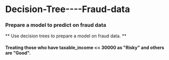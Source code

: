 # Decision-Tree----Fraud-data

### Prepare a model to predict on fraud data


** Use decision trees to prepare a model on fraud data. **
#### Treating those who have taxable_income <= 30000 as "Risky" and others are "Good".
